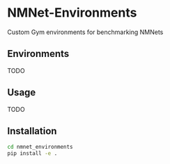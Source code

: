 # NMNet-Environments
Custom Gym environments for benchmarking NMNets

## Environments

TODO

## Usage 

TODO

## Installation
```bash
cd nmnet_environments
pip install -e .
```
